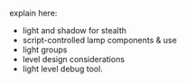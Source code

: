 
explain here:
* light and shadow for stealth
* script-controlled lamp components & use
* light groups
* level design considerations
* light level debug tool.